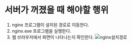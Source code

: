 # 서버가 꺼졌을 때 해야할 행위
1. nginx 프로그램이 설치된 경로로 이동한다.
2. nginx.exe 프로그램을 실행한다.
3. 웹 브라우저에서 화면이 나타나는지 확인한다.
![nginx설치경로](https://github.com/isos-consulting/feto/assets/49608580/cc13dafa-2381-482d-b028-e3cd2f3dd50d)
